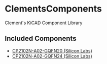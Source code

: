 # ClementsComponents
Clement's KiCAD Component Library

## Included Components
* [CP2102N-A02-GQFN20 (Silicon Labs)](https://www.silabs.com/documents/public/data-sheets/cp2102n-datasheet.pdf)
* [CP2102N-A02-GQFN24 (Silicon Labs)](https://www.silabs.com/documents/public/data-sheets/cp2102n-datasheet.pdf)